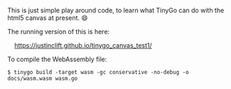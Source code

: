 This is just simple play around code, to learn what TinyGo
can do with the html5 canvas at present. :smile:

The running version of this is here:

&nbsp; &nbsp; https://justinclift.github.io/tinygo_canvas_test1/

To compile the WebAssembly file:

    $ tinygo build -target wasm -gc conservative -no-debug -o docs/wasm.wasm wasm.go
